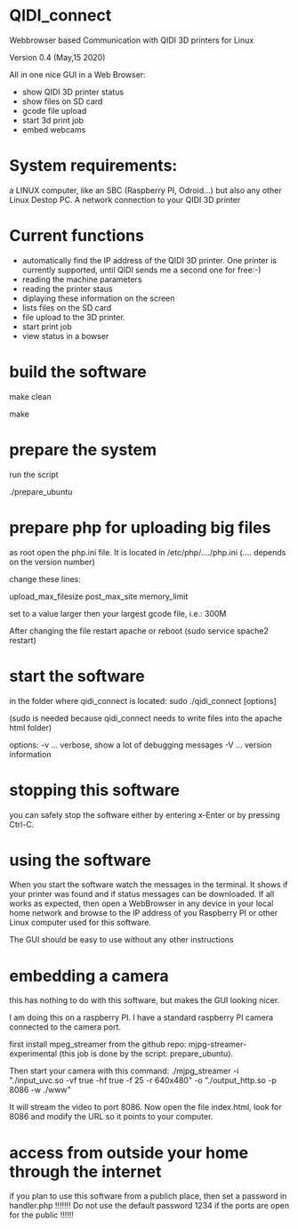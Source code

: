 # QIDI_connect
Webbrowser based Communication with QIDI 3D printers for Linux

Version 0.4 (May,15  2020)

All in one nice GUI in a Web Browser:
* show QIDI 3D printer status
* show files on SD card
* gcode file upload
* start 3d print job
* embed webcams

# System requirements:
a LINUX computer, like an SBC (Raspberry PI, Odroid...) but also any other Linux Destop PC.
A network connection to your QIDI 3D printer

# Current functions

- automatically find the IP address of the QIDI 3D printer. One printer is currently supported, until QIDI sends me a second one for free:-)
- reading the machine parameters
- reading the printer staus
- diplaying these information on the screen
- lists files on the SD card
- file upload to the 3D printer.
- start print job
- view status in a bowser

# build the software

make clean

make

# prepare the system

run the script  

./prepare_ubuntu

# prepare php for uploading big files

as root open the php.ini file. It is located in /etc/php/..../php.ini  (.... depends on the version number)

change these lines:

upload_max_filesize
post_max_site
memory_limit

set to a value larger then your largest gcode file, i.e.: 300M

After changing the file restart apache or reboot (sudo service spache2 restart)

# start the software

in the folder where qidi_connect is located: 
sudo ./qidi_connect [options]

(sudo is needed because qidi_connect needs to write files into the apache html folder)

options:
-v ... verbose, show a lot of debugging messages
-V ... version information

# stopping this software

you can safely stop the software either by entering x-Enter or by pressing Ctrl-C.

# using the software

When you start the software watch the messages in the terminal. It shows if your printer was found and if status messages can be downloaded.
If all works as expected, then open a WebBrowser in any device in your local home network and browse to the IP address of you Raspberry PI or other Linux computer used for this software.

The GUI should be easy to use without any other instructions

# embedding a camera

this has nothing to do with this software, but makes the GUI looking nicer.

I am doing this on a raspberry PI. I have a standard raspberry PI camera connected to the camera port.

first install mpeg_streamer from the github repo: mjpg-streamer-experimental (this job is done by the script: prepare_ubuntu).

Then start your camera with this command:
./mjpg_streamer -i "./input_uvc.so -vf true -hf true  -f 25 -r 640x480" -o "./output_http.so -p 8086 -w ./www"

It will stream the video to port 8086.
Now open the file index.html, look for 8086 and modify the URL so it points to your computer.

# access from outside your home through the internet

if you plan to use this software from a publich place, then set a password in handler.php !!!!!!!
Do not use the default password 1234 if the ports are open for the public !!!!!!

